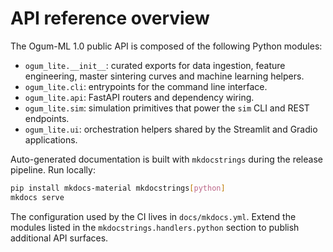 # API reference overview

The Ogum-ML 1.0 public API is composed of the following Python modules:

- `ogum_lite.__init__`: curated exports for data ingestion, feature engineering,
  master sintering curves and machine learning helpers.
- `ogum_lite.cli`: entrypoints for the command line interface.
- `ogum_lite.api`: FastAPI routers and dependency wiring.
- `ogum_lite.sim`: simulation primitives that power the `sim` CLI and REST
  endpoints.
- `ogum_lite.ui`: orchestration helpers shared by the Streamlit and Gradio
  applications.

Auto-generated documentation is built with `mkdocstrings` during the release
pipeline. Run locally:

```bash
pip install mkdocs-material mkdocstrings[python]
mkdocs serve
```

The configuration used by the CI lives in `docs/mkdocs.yml`. Extend the modules
listed in the `mkdocstrings.handlers.python` section to publish additional API
surfaces.
